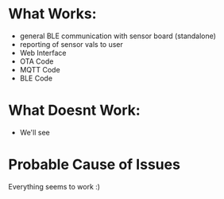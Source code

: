# What Works:

- general BLE communication with sensor board (standalone)
- reporting of sensor vals to user
- Web Interface
- OTA Code
- MQTT Code
- BLE Code

# What Doesnt Work:

- We'll see

# Probable Cause of Issues

Everything seems to work :)
